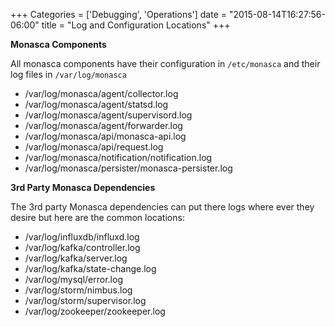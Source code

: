 +++
Categories = ['Debugging', 'Operations']
date = "2015-08-14T16:27:56-06:00"
title = "Log and Configuration Locations"
+++

**Monasca Components**

All monasca components have their configuration in `/etc/monasca` and their log files in `/var/log/monasca`
<!--more-->

- /var/log/monasca/agent/collector.log
- /var/log/monasca/agent/statsd.log
- /var/log/monasca/agent/supervisord.log
- /var/log/monasca/agent/forwarder.log
- /var/log/monasca/api/monasca-api.log
- /var/log/monasca/api/request.log
- /var/log/monasca/notification/notification.log
- /var/log/monasca/persister/monasca-persister.log

**3rd Party Monasca Dependencies**

The 3rd party Monasca dependencies can put there logs where ever they desire but here are the common locations:

- /var/log/influxdb/influxd.log
- /var/log/kafka/controller.log
- /var/log/kafka/server.log
- /var/log/kafka/state-change.log
- /var/log/mysql/error.log
- /var/log/storm/nimbus.log
- /var/log/storm/supervisor.log
- /var/log/zookeeper/zookeeper.log
